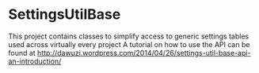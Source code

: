 SettingsUtilBase
================

This project contains classes to simplify access to generic settings tables used across virtually every project
A tutorial on how to use the API can be found at http://dawuzi.wordpress.com/2014/04/26/settings-util-base-api-an-introduction/
